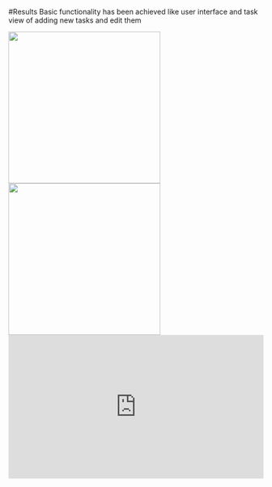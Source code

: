 #Results
Basic functionality has been achieved like user interface and task view of adding new tasks and edit them

<img src = "https://i.imgur.com/DHkrXWi.png" width =300>
<img src = "https://i.imgur.com/yzREQdm.png" width =300>
<div style="position: relative; padding-bottom: 56.25%; height: 0;"><iframe src="https://www.loom.com/embed/7ccc563e87954ca8adcde698aab4ae6d" frameborder="0" webkitallowfullscreen mozallowfullscreen allowfullscreen style="position: absolute; top: 0; left: 0; width: 100%; height: 100%;"></iframe></div>
